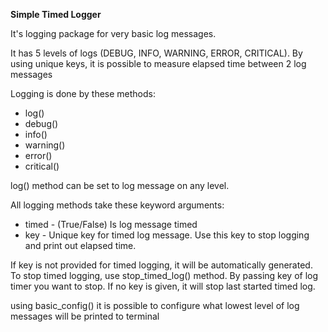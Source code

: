 **Simple Timed Logger**

It's logging package for very basic log messages.

It has 5 levels of logs (DEBUG, INFO, WARNING, ERROR, CRITICAL).
By using unique keys, it is possible to measure elapsed time between 2 log messages

Logging is done by these methods:
- log()
- debug()
- info()
- warning()
- error()
- critical()

log() method can be set to log message on any level.

All logging methods take these keyword arguments:
- timed - (True/False) Is log message timed
- key - Unique key for timed log message. Use this key to stop logging and print out elapsed time.

If key is not provided for timed logging, it will be automatically generated.
To stop timed logging, use stop_timed_log() method. By passing key of log timer you want to stop. If no key is given, it will stop last started timed log.

using basic_config() it is possible to configure what lowest level of log messages will be printed to terminal